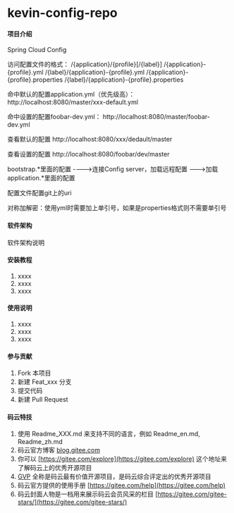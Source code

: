 # kevin-config-repo

#### 项目介绍
Spring Cloud Config


访问配置文件的格式：
/{application}/{profile}[/{label}]
/{application}-{profile}.yml
/{label}/{application}-{profile}.yml
/{application}-{profile}.properties
/{label}/{application}-{profile}.properties

命中默认的配置application.yml（优先级高）：
http://localhost:8080/master/xxx-default.yml

命中设置的配置foobar-dev.yml：
http://localhost:8080/master/foobar-dev.yml

查看默认的配置
http://localhost:8080/xxx/dedault/master

查看设置的配置
http://localhost:8080/foobar/dev/master

bootstrap.*里面的配置   ---->连接Config server，加载远程配置    --->加载application.*里面的配置



配置文件配置git上的uri

对称加解密：使用yml时需要加上单引号，如果是properties格式则不需要单引号



#### 软件架构
软件架构说明


#### 安装教程

1. xxxx
2. xxxx
3. xxxx

#### 使用说明

1. xxxx
2. xxxx
3. xxxx

#### 参与贡献

1. Fork 本项目
2. 新建 Feat_xxx 分支
3. 提交代码
4. 新建 Pull Request


#### 码云特技

1. 使用 Readme\_XXX.md 来支持不同的语言，例如 Readme\_en.md, Readme\_zh.md
2. 码云官方博客 [blog.gitee.com](https://blog.gitee.com)
3. 你可以 [https://gitee.com/explore](https://gitee.com/explore) 这个地址来了解码云上的优秀开源项目
4. [GVP](https://gitee.com/gvp) 全称是码云最有价值开源项目，是码云综合评定出的优秀开源项目
5. 码云官方提供的使用手册 [https://gitee.com/help](https://gitee.com/help)
6. 码云封面人物是一档用来展示码云会员风采的栏目 [https://gitee.com/gitee-stars/](https://gitee.com/gitee-stars/)
